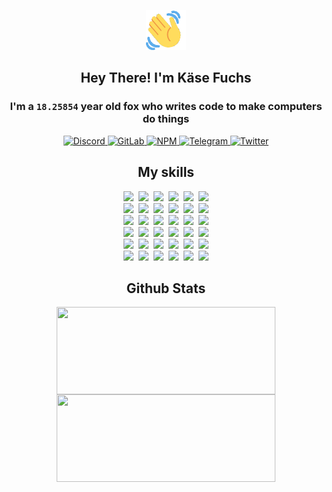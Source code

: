 <div><p align=center><img src=./resources/images/wave.gif width=64px height=64px></p><h2 align=center>Hey There! I'm Käse Fuchs</h2><h3 align=center>I'm a <code>18.25854</code> year old fox who writes code to make computers do things</h3><p align=center><a href=https://discord.com/users/507526681125322772><img alt=Discord src="https://img.shields.io/badge/Discord-5865F2?logo=discord&logoColor=white&style=flat-square#c00b1252db540297ed5108d13b0cb397"> </a><a href=https://gitlab.com/kasefuchs><img alt=GitLab src="https://img.shields.io/badge/GitLab-330F63?logo=gitlab&logoColor=white&style=flat-square#c00b1252db540297ed5108d13b0cb397"> </a><a href=https://npmjs.com/~kasefuchs><img alt=NPM src="https://img.shields.io/badge/NPM-CB3837?logo=npm&logoColor=white&style=flat-square#c00b1252db540297ed5108d13b0cb397"> </a><a href=https://t.me/kasefuchs><img alt=Telegram src="https://img.shields.io/badge/Telegram-2CA5E0?logo=telegram&logoColor=white&style=flat-square#c00b1252db540297ed5108d13b0cb397"> </a><a href=https://twitter.com/kasefuchs><img alt=Twitter src="https://img.shields.io/badge/Twitter-1DA1F2?logo=twitter&logoColor=white&style=flat-square#c00b1252db540297ed5108d13b0cb397"></a></p><h2 align=center>My skills</h2><p align=center><a href=https://aws.amazon.com/ ><picture><source srcset="https://skillicons.dev/icons?i=aws&theme=dark#c00b1252db540297ed5108d13b0cb397" media="(prefers-color-scheme: dark)"><source srcset="https://skillicons.dev/icons?i=aws&theme=light#c00b1252db540297ed5108d13b0cb397" media="(prefers-color-scheme: light), (prefers-color-scheme: no-preference)"><img src="https://skillicons.dev/icons?i=aws&theme=light#c00b1252db540297ed5108d13b0cb397"></picture></a>&nbsp;&nbsp;<a href=https://en.wikipedia.org/wiki/Bash_(Unix_shell)><picture><source srcset="https://skillicons.dev/icons?i=bash&theme=dark#c00b1252db540297ed5108d13b0cb397" media="(prefers-color-scheme: dark)"><source srcset="https://skillicons.dev/icons?i=bash&theme=light#c00b1252db540297ed5108d13b0cb397" media="(prefers-color-scheme: light), (prefers-color-scheme: no-preference)"><img src="https://skillicons.dev/icons?i=bash&theme=light#c00b1252db540297ed5108d13b0cb397"></picture></a>&nbsp;&nbsp;<a href=https://discord.com/developers/docs><picture><source srcset="https://skillicons.dev/icons?i=bots&theme=dark#c00b1252db540297ed5108d13b0cb397" media="(prefers-color-scheme: dark)"><source srcset="https://skillicons.dev/icons?i=bots&theme=light#c00b1252db540297ed5108d13b0cb397" media="(prefers-color-scheme: light), (prefers-color-scheme: no-preference)"><img src="https://skillicons.dev/icons?i=bots&theme=light#c00b1252db540297ed5108d13b0cb397"></picture></a>&nbsp;&nbsp;<a href=https://www.cloudflare.com/ ><picture><source srcset="https://skillicons.dev/icons?i=cloudflare&theme=dark#c00b1252db540297ed5108d13b0cb397" media="(prefers-color-scheme: dark)"><source srcset="https://skillicons.dev/icons?i=cloudflare&theme=light#c00b1252db540297ed5108d13b0cb397" media="(prefers-color-scheme: light), (prefers-color-scheme: no-preference)"><img src="https://skillicons.dev/icons?i=cloudflare&theme=light#c00b1252db540297ed5108d13b0cb397"></picture></a>&nbsp;&nbsp;<a href=https://en.wikipedia.org/wiki/CSS><picture><source srcset="https://skillicons.dev/icons?i=css&theme=dark#c00b1252db540297ed5108d13b0cb397" media="(prefers-color-scheme: dark)"><source srcset="https://skillicons.dev/icons?i=css&theme=light#c00b1252db540297ed5108d13b0cb397" media="(prefers-color-scheme: light), (prefers-color-scheme: no-preference)"><img src="https://skillicons.dev/icons?i=css&theme=light#c00b1252db540297ed5108d13b0cb397"></picture></a>&nbsp;&nbsp;<a href=https://www.docker.com/ ><picture><source srcset="https://skillicons.dev/icons?i=docker&theme=dark#c00b1252db540297ed5108d13b0cb397" media="(prefers-color-scheme: dark)"><source srcset="https://skillicons.dev/icons?i=docker&theme=light#c00b1252db540297ed5108d13b0cb397" media="(prefers-color-scheme: light), (prefers-color-scheme: no-preference)"><img src="https://skillicons.dev/icons?i=docker&theme=light#c00b1252db540297ed5108d13b0cb397"></picture></a><br><a href=https://www.electronjs.org/ ><picture><source srcset="https://skillicons.dev/icons?i=electron&theme=dark#c00b1252db540297ed5108d13b0cb397" media="(prefers-color-scheme: dark)"><source srcset="https://skillicons.dev/icons?i=electron&theme=light#c00b1252db540297ed5108d13b0cb397" media="(prefers-color-scheme: light), (prefers-color-scheme: no-preference)"><img src="https://skillicons.dev/icons?i=electron&theme=light#c00b1252db540297ed5108d13b0cb397"></picture></a>&nbsp;&nbsp;<a href=https://expressjs.com/ ><picture><source srcset="https://skillicons.dev/icons?i=express&theme=dark#c00b1252db540297ed5108d13b0cb397" media="(prefers-color-scheme: dark)"><source srcset="https://skillicons.dev/icons?i=express&theme=light#c00b1252db540297ed5108d13b0cb397" media="(prefers-color-scheme: light), (prefers-color-scheme: no-preference)"><img src="https://skillicons.dev/icons?i=express&theme=light#c00b1252db540297ed5108d13b0cb397"></picture></a>&nbsp;&nbsp;<a href=https://www.figma.com/ ><picture><source srcset="https://skillicons.dev/icons?i=figma&theme=dark#c00b1252db540297ed5108d13b0cb397" media="(prefers-color-scheme: dark)"><source srcset="https://skillicons.dev/icons?i=figma&theme=light#c00b1252db540297ed5108d13b0cb397" media="(prefers-color-scheme: light), (prefers-color-scheme: no-preference)"><img src="https://skillicons.dev/icons?i=figma&theme=light#c00b1252db540297ed5108d13b0cb397"></picture></a>&nbsp;&nbsp;<a href=https://firebase.google.com/ ><picture><source srcset="https://skillicons.dev/icons?i=firebase&theme=dark#c00b1252db540297ed5108d13b0cb397" media="(prefers-color-scheme: dark)"><source srcset="https://skillicons.dev/icons?i=firebase&theme=light#c00b1252db540297ed5108d13b0cb397" media="(prefers-color-scheme: light), (prefers-color-scheme: no-preference)"><img src="https://skillicons.dev/icons?i=firebase&theme=light#c00b1252db540297ed5108d13b0cb397"></picture></a>&nbsp;&nbsp;<a href=https://flask.palletsprojects.com/ ><picture><source srcset="https://skillicons.dev/icons?i=flask&theme=dark#c00b1252db540297ed5108d13b0cb397" media="(prefers-color-scheme: dark)"><source srcset="https://skillicons.dev/icons?i=flask&theme=light#c00b1252db540297ed5108d13b0cb397" media="(prefers-color-scheme: light), (prefers-color-scheme: no-preference)"><img src="https://skillicons.dev/icons?i=flask&theme=light#c00b1252db540297ed5108d13b0cb397"></picture></a>&nbsp;&nbsp;<a href=https://cloud.google.com/ ><picture><source srcset="https://skillicons.dev/icons?i=gcp&theme=dark#c00b1252db540297ed5108d13b0cb397" media="(prefers-color-scheme: dark)"><source srcset="https://skillicons.dev/icons?i=gcp&theme=light#c00b1252db540297ed5108d13b0cb397" media="(prefers-color-scheme: light), (prefers-color-scheme: no-preference)"><img src="https://skillicons.dev/icons?i=gcp&theme=light#c00b1252db540297ed5108d13b0cb397"></picture></a><br><a href=https://git-scm.com/ ><picture><source srcset="https://skillicons.dev/icons?i=git&theme=dark#c00b1252db540297ed5108d13b0cb397" media="(prefers-color-scheme: dark)"><source srcset="https://skillicons.dev/icons?i=git&theme=light#c00b1252db540297ed5108d13b0cb397" media="(prefers-color-scheme: light), (prefers-color-scheme: no-preference)"><img src="https://skillicons.dev/icons?i=git&theme=light#c00b1252db540297ed5108d13b0cb397"></picture></a>&nbsp;&nbsp;<a href=https://github.com/ ><picture><source srcset="https://skillicons.dev/icons?i=github&theme=dark#c00b1252db540297ed5108d13b0cb397" media="(prefers-color-scheme: dark)"><source srcset="https://skillicons.dev/icons?i=github&theme=light#c00b1252db540297ed5108d13b0cb397" media="(prefers-color-scheme: light), (prefers-color-scheme: no-preference)"><img src="https://skillicons.dev/icons?i=github&theme=light#c00b1252db540297ed5108d13b0cb397"></picture></a>&nbsp;&nbsp;<a href=https://gitlab.com/ ><picture><source srcset="https://skillicons.dev/icons?i=gitlab&theme=dark#c00b1252db540297ed5108d13b0cb397" media="(prefers-color-scheme: dark)"><source srcset="https://skillicons.dev/icons?i=gitlab&theme=light#c00b1252db540297ed5108d13b0cb397" media="(prefers-color-scheme: light), (prefers-color-scheme: no-preference)"><img src="https://skillicons.dev/icons?i=gitlab&theme=light#c00b1252db540297ed5108d13b0cb397"></picture></a>&nbsp;&nbsp;<a href=https://www.heroku.com/ ><picture><source srcset="https://skillicons.dev/icons?i=heroku&theme=dark#c00b1252db540297ed5108d13b0cb397" media="(prefers-color-scheme: dark)"><source srcset="https://skillicons.dev/icons?i=heroku&theme=light#c00b1252db540297ed5108d13b0cb397" media="(prefers-color-scheme: light), (prefers-color-scheme: no-preference)"><img src="https://skillicons.dev/icons?i=heroku&theme=light#c00b1252db540297ed5108d13b0cb397"></picture></a>&nbsp;&nbsp;<a href=https://en.wikipedia.org/wiki/HTML><picture><source srcset="https://skillicons.dev/icons?i=html&theme=dark#c00b1252db540297ed5108d13b0cb397" media="(prefers-color-scheme: dark)"><source srcset="https://skillicons.dev/icons?i=html&theme=light#c00b1252db540297ed5108d13b0cb397" media="(prefers-color-scheme: light), (prefers-color-scheme: no-preference)"><img src="https://skillicons.dev/icons?i=html&theme=light#c00b1252db540297ed5108d13b0cb397"></picture></a>&nbsp;&nbsp;<a href=https://en.wikipedia.org/wiki/JavaScript><picture><source srcset="https://skillicons.dev/icons?i=js&theme=dark#c00b1252db540297ed5108d13b0cb397" media="(prefers-color-scheme: dark)"><source srcset="https://skillicons.dev/icons?i=js&theme=light#c00b1252db540297ed5108d13b0cb397" media="(prefers-color-scheme: light), (prefers-color-scheme: no-preference)"><img src="https://skillicons.dev/icons?i=js&theme=light#c00b1252db540297ed5108d13b0cb397"></picture></a><br><a href=https://en.wikipedia.org/wiki/Linux><picture><source srcset="https://skillicons.dev/icons?i=linux&theme=dark#c00b1252db540297ed5108d13b0cb397" media="(prefers-color-scheme: dark)"><source srcset="https://skillicons.dev/icons?i=linux&theme=light#c00b1252db540297ed5108d13b0cb397" media="(prefers-color-scheme: light), (prefers-color-scheme: no-preference)"><img src="https://skillicons.dev/icons?i=linux&theme=light#c00b1252db540297ed5108d13b0cb397"></picture></a>&nbsp;&nbsp;<a href=https://mui.com/ ><picture><source srcset="https://skillicons.dev/icons?i=materialui&theme=dark#c00b1252db540297ed5108d13b0cb397" media="(prefers-color-scheme: dark)"><source srcset="https://skillicons.dev/icons?i=materialui&theme=light#c00b1252db540297ed5108d13b0cb397" media="(prefers-color-scheme: light), (prefers-color-scheme: no-preference)"><img src="https://skillicons.dev/icons?i=materialui&theme=light#c00b1252db540297ed5108d13b0cb397"></picture></a>&nbsp;&nbsp;<a href=https://en.wikipedia.org/wiki/Markdown><picture><source srcset="https://skillicons.dev/icons?i=md&theme=dark#c00b1252db540297ed5108d13b0cb397" media="(prefers-color-scheme: dark)"><source srcset="https://skillicons.dev/icons?i=md&theme=light#c00b1252db540297ed5108d13b0cb397" media="(prefers-color-scheme: light), (prefers-color-scheme: no-preference)"><img src="https://skillicons.dev/icons?i=md&theme=light#c00b1252db540297ed5108d13b0cb397"></picture></a>&nbsp;&nbsp;<a href=https://www.mongodb.com/ ><picture><source srcset="https://skillicons.dev/icons?i=mongodb&theme=dark#c00b1252db540297ed5108d13b0cb397" media="(prefers-color-scheme: dark)"><source srcset="https://skillicons.dev/icons?i=mongodb&theme=light#c00b1252db540297ed5108d13b0cb397" media="(prefers-color-scheme: light), (prefers-color-scheme: no-preference)"><img src="https://skillicons.dev/icons?i=mongodb&theme=light#c00b1252db540297ed5108d13b0cb397"></picture></a>&nbsp;&nbsp;<a href=https://www.mysql.com/ ><picture><source srcset="https://skillicons.dev/icons?i=mysql&theme=dark#c00b1252db540297ed5108d13b0cb397" media="(prefers-color-scheme: dark)"><source srcset="https://skillicons.dev/icons?i=mysql&theme=light#c00b1252db540297ed5108d13b0cb397" media="(prefers-color-scheme: light), (prefers-color-scheme: no-preference)"><img src="https://skillicons.dev/icons?i=mysql&theme=light#c00b1252db540297ed5108d13b0cb397"></picture></a>&nbsp;&nbsp;<a href=https://nextjs.org/ ><picture><source srcset="https://skillicons.dev/icons?i=nextjs&theme=dark#c00b1252db540297ed5108d13b0cb397" media="(prefers-color-scheme: dark)"><source srcset="https://skillicons.dev/icons?i=nextjs&theme=light#c00b1252db540297ed5108d13b0cb397" media="(prefers-color-scheme: light), (prefers-color-scheme: no-preference)"><img src="https://skillicons.dev/icons?i=nextjs&theme=light#c00b1252db540297ed5108d13b0cb397"></picture></a><br><a href=https://nodejs.org/en/ ><picture><source srcset="https://skillicons.dev/icons?i=nodejs&theme=dark#c00b1252db540297ed5108d13b0cb397" media="(prefers-color-scheme: dark)"><source srcset="https://skillicons.dev/icons?i=nodejs&theme=light#c00b1252db540297ed5108d13b0cb397" media="(prefers-color-scheme: light), (prefers-color-scheme: no-preference)"><img src="https://skillicons.dev/icons?i=nodejs&theme=light#c00b1252db540297ed5108d13b0cb397"></picture></a>&nbsp;&nbsp;<a href=https://www.postgresql.org/ ><picture><source srcset="https://skillicons.dev/icons?i=postgres&theme=dark#c00b1252db540297ed5108d13b0cb397" media="(prefers-color-scheme: dark)"><source srcset="https://skillicons.dev/icons?i=postgres&theme=light#c00b1252db540297ed5108d13b0cb397" media="(prefers-color-scheme: light), (prefers-color-scheme: no-preference)"><img src="https://skillicons.dev/icons?i=postgres&theme=light#c00b1252db540297ed5108d13b0cb397"></picture></a>&nbsp;&nbsp;<a href=https://learn.microsoft.com/en-us/powershell/ ><picture><source srcset="https://skillicons.dev/icons?i=powershell&theme=dark#c00b1252db540297ed5108d13b0cb397" media="(prefers-color-scheme: dark)"><source srcset="https://skillicons.dev/icons?i=powershell&theme=light#c00b1252db540297ed5108d13b0cb397" media="(prefers-color-scheme: light), (prefers-color-scheme: no-preference)"><img src="https://skillicons.dev/icons?i=powershell&theme=light#c00b1252db540297ed5108d13b0cb397"></picture></a>&nbsp;&nbsp;<a href=https://www.python.org/ ><picture><source srcset="https://skillicons.dev/icons?i=py&theme=dark#c00b1252db540297ed5108d13b0cb397" media="(prefers-color-scheme: dark)"><source srcset="https://skillicons.dev/icons?i=py&theme=light#c00b1252db540297ed5108d13b0cb397" media="(prefers-color-scheme: light), (prefers-color-scheme: no-preference)"><img src="https://skillicons.dev/icons?i=py&theme=light#c00b1252db540297ed5108d13b0cb397"></picture></a>&nbsp;&nbsp;<a href=https://www.raspberrypi.org/ ><picture><source srcset="https://skillicons.dev/icons?i=raspberrypi&theme=dark#c00b1252db540297ed5108d13b0cb397" media="(prefers-color-scheme: dark)"><source srcset="https://skillicons.dev/icons?i=raspberrypi&theme=light#c00b1252db540297ed5108d13b0cb397" media="(prefers-color-scheme: light), (prefers-color-scheme: no-preference)"><img src="https://skillicons.dev/icons?i=raspberrypi&theme=light#c00b1252db540297ed5108d13b0cb397"></picture></a>&nbsp;&nbsp;<a href=https://reactjs.org/ ><picture><source srcset="https://skillicons.dev/icons?i=react&theme=dark#c00b1252db540297ed5108d13b0cb397" media="(prefers-color-scheme: dark)"><source srcset="https://skillicons.dev/icons?i=react&theme=light#c00b1252db540297ed5108d13b0cb397" media="(prefers-color-scheme: light), (prefers-color-scheme: no-preference)"><img src="https://skillicons.dev/icons?i=react&theme=light#c00b1252db540297ed5108d13b0cb397"></picture></a><br><a href=https://redux.js.org/ ><picture><source srcset="https://skillicons.dev/icons?i=redux&theme=dark#c00b1252db540297ed5108d13b0cb397" media="(prefers-color-scheme: dark)"><source srcset="https://skillicons.dev/icons?i=redux&theme=light#c00b1252db540297ed5108d13b0cb397" media="(prefers-color-scheme: light), (prefers-color-scheme: no-preference)"><img src="https://skillicons.dev/icons?i=redux&theme=light#c00b1252db540297ed5108d13b0cb397"></picture></a>&nbsp;&nbsp;<a href=https://en.wikipedia.org/wiki/Regular_expression><picture><source srcset="https://skillicons.dev/icons?i=regex&theme=dark#c00b1252db540297ed5108d13b0cb397" media="(prefers-color-scheme: dark)"><source srcset="https://skillicons.dev/icons?i=regex&theme=light#c00b1252db540297ed5108d13b0cb397" media="(prefers-color-scheme: light), (prefers-color-scheme: no-preference)"><img src="https://skillicons.dev/icons?i=regex&theme=light#c00b1252db540297ed5108d13b0cb397"></picture></a>&nbsp;&nbsp;<a href=https://en.wikipedia.org/wiki/Sass_(stylesheet_language)><picture><source srcset="https://skillicons.dev/icons?i=sass&theme=dark#c00b1252db540297ed5108d13b0cb397" media="(prefers-color-scheme: dark)"><source srcset="https://skillicons.dev/icons?i=sass&theme=light#c00b1252db540297ed5108d13b0cb397" media="(prefers-color-scheme: light), (prefers-color-scheme: no-preference)"><img src="https://skillicons.dev/icons?i=sass&theme=light#c00b1252db540297ed5108d13b0cb397"></picture></a>&nbsp;&nbsp;<a href=https://www.typescriptlang.org/ ><picture><source srcset="https://skillicons.dev/icons?i=ts&theme=dark#c00b1252db540297ed5108d13b0cb397" media="(prefers-color-scheme: dark)"><source srcset="https://skillicons.dev/icons?i=ts&theme=light#c00b1252db540297ed5108d13b0cb397" media="(prefers-color-scheme: light), (prefers-color-scheme: no-preference)"><img src="https://skillicons.dev/icons?i=ts&theme=light#c00b1252db540297ed5108d13b0cb397"></picture></a>&nbsp;&nbsp;<a href=https://unity.com/ ><picture><source srcset="https://skillicons.dev/icons?i=unity&theme=dark#c00b1252db540297ed5108d13b0cb397" media="(prefers-color-scheme: dark)"><source srcset="https://skillicons.dev/icons?i=unity&theme=light#c00b1252db540297ed5108d13b0cb397" media="(prefers-color-scheme: light), (prefers-color-scheme: no-preference)"><img src="https://skillicons.dev/icons?i=unity&theme=light#c00b1252db540297ed5108d13b0cb397"></picture></a>&nbsp;&nbsp;<a href=https://workers.cloudflare.com/ ><picture><source srcset="https://skillicons.dev/icons?i=workers&theme=dark#c00b1252db540297ed5108d13b0cb397" media="(prefers-color-scheme: dark)"><source srcset="https://skillicons.dev/icons?i=workers&theme=light#c00b1252db540297ed5108d13b0cb397" media="(prefers-color-scheme: light), (prefers-color-scheme: no-preference)"><img src="https://skillicons.dev/icons?i=workers&theme=light#c00b1252db540297ed5108d13b0cb397"></picture></a><br></p><h2 align=center>Github Stats</h2><p align=center><picture><source srcset="https://github-readme-stats-kasefuchs.vercel.app/api/?count_private=true&hide_border=true&hide_rank=true&line_height=20&hide_title=true&username=Kasefuchs&theme=dark#c00b1252db540297ed5108d13b0cb397" media="(prefers-color-scheme: dark)"><source srcset="https://github-readme-stats-kasefuchs.vercel.app/api/?count_private=true&hide_border=true&hide_rank=true&line_height=20&hide_title=true&username=Kasefuchs&theme=light#c00b1252db540297ed5108d13b0cb397" media="(prefers-color-scheme: light), (prefers-color-scheme: no-preference)"><img align=middle width=350 height=140 src="https://github-readme-stats-kasefuchs.vercel.app/api/?count_private=true&hide_border=true&hide_rank=true&line_height=20&hide_title=true&username=Kasefuchs&theme=light#c00b1252db540297ed5108d13b0cb397"></picture><picture><source srcset="https://github-readme-stats-kasefuchs.vercel.app/api/top-langs/?count_private=true&hide_border=true&layout=compact&username=Kasefuchs&theme=dark#c00b1252db540297ed5108d13b0cb397" media="(prefers-color-scheme: dark)"><source srcset="https://github-readme-stats-kasefuchs.vercel.app/api/top-langs/?count_private=true&hide_border=true&layout=compact&username=Kasefuchs&theme=light#c00b1252db540297ed5108d13b0cb397" media="(prefers-color-scheme: light), (prefers-color-scheme: no-preference)"><img align=middle width=350 height=140 src="https://github-readme-stats-kasefuchs.vercel.app/api/top-langs/?count_private=true&hide_border=true&layout=compact&username=Kasefuchs&theme=light#c00b1252db540297ed5108d13b0cb397"></picture></p><img src="https://hit.yhype.me/github/profile?user_id=64592097#c00b1252db540297ed5108d13b0cb397" alt=""></div>